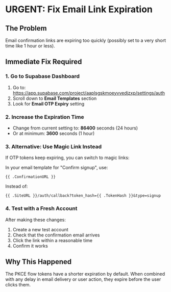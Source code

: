 # URGENT: Fix Email Link Expiration

## The Problem
Email confirmation links are expiring too quickly (possibly set to a very short time like 1 hour or less).

## Immediate Fix Required

### 1. Go to Supabase Dashboard
1. Go to: https://app.supabase.com/project/aaplsgskmoeyvvedjzxp/settings/auth
2. Scroll down to **Email Templates** section
3. Look for **Email OTP Expiry** setting

### 2. Increase the Expiration Time
- Change from current setting to: **86400** seconds (24 hours)
- Or at minimum: **3600** seconds (1 hour)

### 3. Alternative: Use Magic Link Instead
If OTP tokens keep expiring, you can switch to magic links:

In your email template for "Confirm signup", use:
```
{{ .ConfirmationURL }}
```

Instead of:
```
{{ .SiteURL }}/auth/callback?token_hash={{ .TokenHash }}&type=signup
```

### 4. Test with a Fresh Account
After making these changes:
1. Create a new test account
2. Check that the confirmation email arrives
3. Click the link within a reasonable time
4. Confirm it works

## Why This Happened
The PKCE flow tokens have a shorter expiration by default. When combined with any delay in email delivery or user action, they expire before the user clicks them.